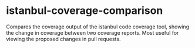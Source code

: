 # istanbul-coverage-comparison

Compares the coverage output of the istanbul code coverage tool, showing the change in coverage between two coverage reports. Most useful for viewing the proposed changes in pull requests.
